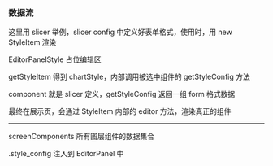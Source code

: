 ### 数据流

这里用 slicer 举例，slicer config 中定义好表单格式，使用时，用 new StyleItem 渲染

EditorPanelStyle 占位编辑区

getStyleItem 得到 chartStyle，内部调用被选中组件的 getStyleConfig 方法

component 就是 slicer 定义，getStyleConfig 返回一组 form 格式数据

最终在展示页，会通过 StyleItem 内部的 editor 方法，渲染真正的组件

---

screenComponents 所有图层组件的数据集合

.style_config 注入到 EditorPanel 中